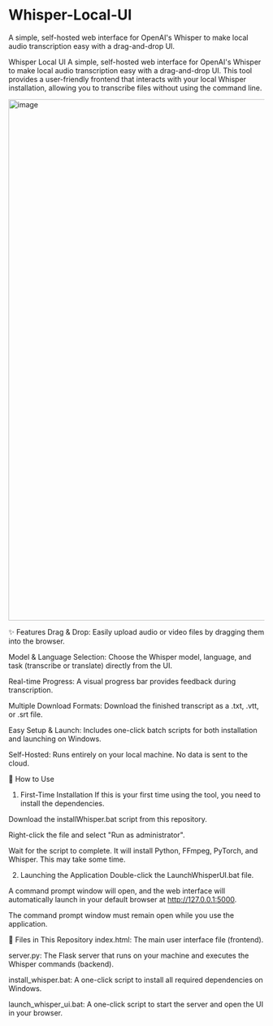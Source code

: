 # Whisper-Local-UI
A simple, self-hosted web interface for OpenAI's Whisper to make local audio transcription easy with a drag-and-drop UI.

Whisper Local UI
A simple, self-hosted web interface for OpenAI's Whisper to make local audio transcription easy with a drag-and-drop UI. This tool provides a user-friendly frontend that interacts with your local Whisper installation, allowing you to transcribe files without using the command line.

<img width="1788" height="1025" alt="image" src="https://github.com/user-attachments/assets/8a53ef29-5874-4ff1-8097-85717671328d" />



✨ Features
Drag & Drop: Easily upload audio or video files by dragging them into the browser.

Model & Language Selection: Choose the Whisper model, language, and task (transcribe or translate) directly from the UI.

Real-time Progress: A visual progress bar provides feedback during transcription.

Multiple Download Formats: Download the finished transcript as a .txt, .vtt, or .srt file.

Easy Setup & Launch: Includes one-click batch scripts for both installation and launching on Windows.

Self-Hosted: Runs entirely on your local machine. No data is sent to the cloud.



🚀 How to Use
1. First-Time Installation
If this is your first time using the tool, you need to install the dependencies.

Download the installWhisper.bat script from this repository.

Right-click the file and select "Run as administrator".

Wait for the script to complete. It will install Python, FFmpeg, PyTorch, and Whisper. This may take some time.



2. Launching the Application
Double-click the LaunchWhisperUI.bat file.

A command prompt window will open, and the web interface will automatically launch in your default browser at http://127.0.0.1:5000.

The command prompt window must remain open while you use the application.



📂 Files in This Repository
index.html: The main user interface file (frontend).

server.py: The Flask server that runs on your machine and executes the Whisper commands (backend).

install_whisper.bat: A one-click script to install all required dependencies on Windows.

launch_whisper_ui.bat: A one-click script to start the server and open the UI in your browser.
